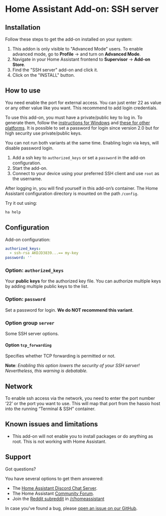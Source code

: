 # Home Assistant Add-on: SSH server

## Installation

Follow these steps to get the add-on installed on your system:

1. This addon is only visible to "Advanced Mode" users. To enable advanced mode, go to **Profile** -> and turn on **Advanced Mode**.
2. Navigate in your Home Assistant frontend to **Supervisor** -> **Add-on Store**.
3. Find the "SSH server" add-on and click it.
4. Click on the "INSTALL" button.

## How to use

You need enable the port for external access. You can just enter 22 as value or any other
value like you want. This recommend to add login credentials.

To use this add-on, you must have a private/public key to log in.
To generate them, follow the [instructions for Windows][keygen-windows]
and [these for other platforms][keygen]. It is possible to set a password for
login since version 2.0 but for high security use private/public keys.

You can not run both variants at the same time. Enabling login via keys, will
disable password login.

1. Add a ssh key to  `authorized_keys` or set a `password` in the add-on configuration.
2. Start the add-on.
3. Connect to your device using your preferred SSH client and use `root` as
   the username.

After logging in, you will find yourself in this add-on’s container.
The Home Assistant configuration directory is mounted on the path `/config`.

Try it out using:

```bash
ha help
```

## Configuration

Add-on configuration:

```yaml
authorized_keys:
  - ssh-rsa AKDJD3839...== my-key
password: ''
```

### Option: `authorized_keys`

Your **public keys** for the authorized key file. You can authorize multiple
keys by adding multiple public keys to the list.

### Option: `password`

Set a password for login. **We do NOT recommend this variant**.

### Option group  `server`

Some SSH server options.

#### Option `tcp_forwarding`

Specifies whether TCP forwarding is permitted or not.

**Note**: _Enabling this option lowers the security of your SSH server! Nevertheless, this warning is debatable._

## Network
To enable ssh access via the network, you need to enter the port number ‘22’ or the port you want to use. This will map that port from the hassio host into the running “Terminal & SSH” container.

## Known issues and limitations

- This add-on will not enable you to install packages or do anything as root.
  This is not working with Home Assistant.

## Support

Got questions?

You have several options to get them answered:

- The [Home Assistant Discord Chat Server][discord].
- The Home Assistant [Community Forum][forum].
- Join the [Reddit subreddit][reddit] in [/r/homeassistant][reddit]

In case you've found a bug, please [open an issue on our GitHub][issue].

[discord]: https://discord.gg/c5DvZ4e
[forum]: https://community.home-assistant.io
[issue]: https://github.com/home-assistant/hassio-addons/issues
[keygen-windows]: https://www.digitalocean.com/community/tutorials/how-to-create-ssh-keys-with-putty-to-connect-to-a-vps
[keygen]: https://help.github.com/articles/generating-a-new-ssh-key-and-adding-it-to-the-ssh-agent/
[reddit]: https://reddit.com/r/homeassistant
